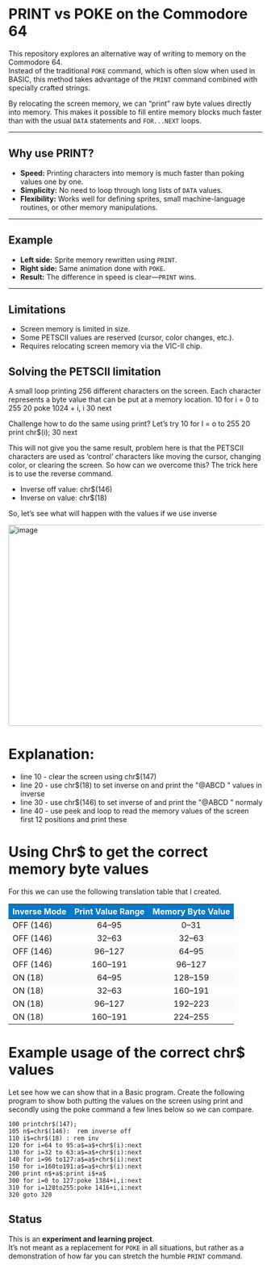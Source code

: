# PRINT vs POKE on the Commodore 64

This repository explores an alternative way of writing to memory on the Commodore 64.  
Instead of the traditional `POKE` command, which is often slow when used in BASIC, this method takes advantage of the `PRINT` command combined with specially crafted strings.  

By relocating the screen memory, we can “print” raw byte values directly into memory. This makes it possible to fill entire memory blocks much faster than with the usual `DATA` statements and `FOR...NEXT` loops.  

---

## Why use PRINT?

- **Speed:** Printing characters into memory is much faster than poking values one by one.  
- **Simplicity:** No need to loop through long lists of `DATA` values.  
- **Flexibility:** Works well for defining sprites, small machine-language routines, or other memory manipulations.  

---

## Example

- **Left side:** Sprite memory rewritten using `PRINT`.  
- **Right side:** Same animation done with `POKE`.  
- **Result:** The difference in speed is clear—`PRINT` wins.  

---

## Limitations

- Screen memory is limited in size.  
- Some PETSCII values are reserved (cursor, color changes, etc.).  
- Requires relocating screen memory via the VIC-II chip.  

## Solving the PETSCII limitation
A small loop printing 256 different characters on the screen. Each character represents a byte value that can be put at a memory location. 
10 for i = 0 to 255
20 poke 1024 + i, i
30 next

Challenge how to do the same using print? Let’s try
10 for I = o to 255
20 print chr$(i);
30 next

This will not give you the same result, problem here is that the PETSCII characters are used as ‘control’ characters like moving the cursor, changing color, or clearing the screen.  So how can we overcome this? The trick here is to use the reverse command. 

- Inverse off value: chr$(146)
- Inverse on value: chr$(18)

So, let’s see what will happen with the values if we use inverse

<img width="579" height="399" alt="image" src="https://github.com/user-attachments/assets/a7e7f26c-0630-45b4-9858-e6a2e272a617" />

# Explanation:
- line 10 - clear the screen using chr$(147)
- line 20 - use chr$(18) to set inverse on and print the "@ABCD " values in inverse
- line 30 - use chr$(146) to set inverse of and print the "@ABCD " normaly
- line 40 - use peek and loop to read the memory values of the screen first 12 positions and print these

# Using Chr$ to get the correct memory byte values
For this we can use the following translation table that I created. 
<table>
  <thead>
    <tr style="background-color:#007acc; color:white">
      <th>Inverse Mode</th>
      <th>Print Value Range</th>
      <th>Memory Byte Value</th>
    </tr>
  </thead>
  <tbody>
    <tr style="background-color:#f9f9f9">
      <td>OFF (146)</td><td align="center">64–95</td><td align="center">0–31</td>
    </tr>
    <tr>
      <td>OFF (146)</td><td align="center">32–63</td><td align="center">32–63</td>
    </tr>
    <tr style="background-color:#f9f9f9">
      <td>OFF (146)</td><td align="center">96–127</td><td align="center">64–95</td>
    </tr>
    <tr>
      <td>OFF (146)</td><td align="center">160–191</td><td align="center">96–127</td>
    </tr>
    <tr style="background-color:#f9f9f9">
      <td>ON (18)</td><td align="center">64–95</td><td align="center">128–159</td>
    </tr>
    <tr>
      <td>ON (18)</td><td align="center">32–63</td><td align="center">160–191</td>
    </tr>
    <tr style="background-color:#f9f9f9">
      <td>ON (18)</td><td align="center">96–127</td><td align="center">192–223</td>
    </tr>
    <tr>
      <td>ON (18)</td><td align="center">160–191</td><td align="center">224–255</td>
    </tr>
  </tbody>
</table>

# Example usage of the correct chr$ values
Let see how we can show that in a Basic program. Create the following program to show both putting the values on the screen using print and secondly using the poke command a few lines below so we can compare.

```basic
100 printchr$(147);
105 n$=chr$(146):  rem inverse off
110 i$=chr$(18) : rem inv
120 for i=64 to 95:a$=a$+chr$(i):next
130 for i=32 to 63:a$=a$+chr$(i):next
140 for i=96 to127:a$=a$+chr$(i):next
150 for i=160to191:a$=a$+chr$(i):next
200 print n$+a$:print i$+a$
300 for i=0 to 127:poke 1384+i,i:next
310 for i=128to255:poke 1416+i,i:next
320 goto 320
```


## Status

This is an **experiment and learning project**.  
It’s not meant as a replacement for `POKE` in all situations, but rather as a demonstration of how far you can stretch the humble `PRINT` command.
